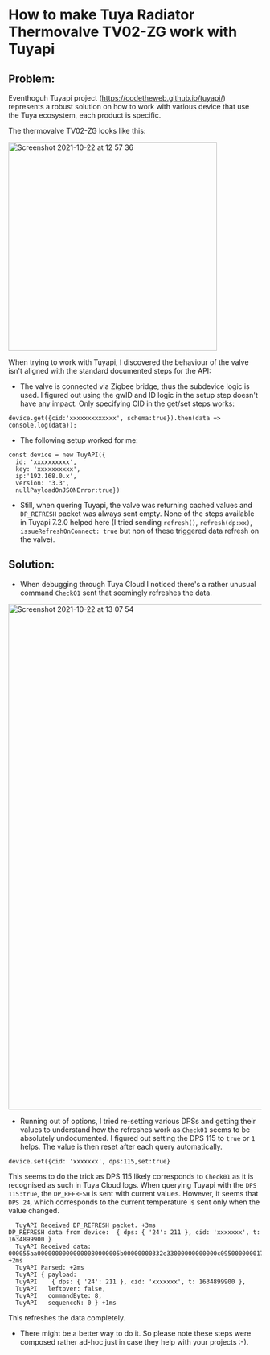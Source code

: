 # How to make Tuya Radiator Thermovalve TV02-ZG work with Tuyapi

## Problem:
Eventhoguh Tuyapi project (https://codetheweb.github.io/tuyapi/) represents a robust solution on how to work with various device that use the Tuya ecosystem, each product is specific.

The thermovalve TV02-ZG looks like this:

<img width="415" alt="Screenshot 2021-10-22 at 12 57 36" src="https://user-images.githubusercontent.com/27240074/138442815-771b0cfc-7d77-4ff2-84b7-cd8c270d9e62.png">


When trying to work with Tuyapi, I discovered the behaviour of the valve isn't aligned with the standard documented steps for the API:
*	The valve is connected via Zigbee bridge, thus the subdevice logic is used. I figured out using the gwID and ID logic in the setup step doesn't have any impact. Only specifying CID in the get/set steps works:

`device.get({cid:'xxxxxxxxxxxxx', schema:true}).then(data => console.log(data));`
* The following setup worked for me:
```
const device = new TuyAPI({
  id: 'xxxxxxxxxx',
  key: 'xxxxxxxxxx',
  ip:'192.168.0.x',
  version: '3.3',
  nullPayloadOnJSONError:true})
```

* Still, when quering Tuyapi, the valve was returning cached values and `DP_REFRESH` packet was always sent empty. None of the steps available in Tuyapi 7.2.0 helped here (I tried sending `refresh()`, `refresh(dp:xx)`, `issueRefreshOnConnect: true` but non of these triggered data refresh on the valve).

## Solution:
* When debugging through Tuya Cloud I noticed there's a rather unusual command `Check01` sent that seemingly refreshes the data.

<img width="1005" alt="Screenshot 2021-10-22 at 13 07 54" src="https://user-images.githubusercontent.com/27240074/138444063-b5a3d393-0628-42a2-894c-bde39b2858d6.png">

* Running out of options, I tried re-setting various DPSs and getting their values to understand how the refreshes work as `Check01` seems to be absolutely undocumented. I figured out setting the DPS 115 to `true` or `1` helps. The value is then reset after each query automatically. 

`device.set({cid: 'xxxxxxx', dps:115,set:true}`

This seems to do the trick as DPS 115 likely corresponds to `Check01` as it is recognised as such in Tuya Cloud logs. When querying Tuyapi with the `DPS 115:true`, the `DP_REFRESH` is sent with current values. However, it seems that `DPS 24`, which corresponds to the current temperature is sent only when the value changed.

```
  TuyAPI Received DP_REFRESH packet. +3ms
DP_REFRESH data from device:  { dps: { '24': 211 }, cid: 'xxxxxxx', t: 1634899900 }
  TuyAPI Received data: 000055aa00000000000000080000005b00000000332e33000000000000c0950000000170579292b9c947f35bcaa10ab7e8487456e4de1574acc271e058f6d283c164177da0e52e7b8734a7c1430157c56ee524f98a32fef737d6cb12acf373b842939ceaa9c5750000aa55 +2ms
  TuyAPI Parsed: +2ms
  TuyAPI { payload:
  TuyAPI    { dps: { '24': 211 }, cid: 'xxxxxxx', t: 1634899900 },
  TuyAPI   leftover: false,
  TuyAPI   commandByte: 8,
  TuyAPI   sequenceN: 0 } +1ms
  ```
This refreshes the data completely.

* There might be a better way to do it. So please note these steps were composed rather ad-hoc just in case they help with your projects :-).



